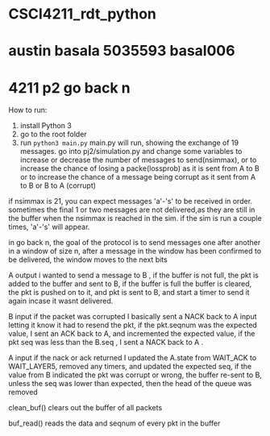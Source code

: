 # CSCI4211_rdt_python
# austin basala 5035593 basal006
# 4211 p2 go back n

How to run:
1. install Python 3
2. go to the root folder
3. run `python3 main.py`
main.py will run, showing the exchange of 19 messages. go into pj2/simulation.py and change some variables to increase or decrease the number of messages to send(nsimmax), or to increase the chance of losing a packe(lossprob) as it is sent from A to B or to increase the chance of a message being corrupt as it sent from A to B or B to A (corrupt)

if nsimmax is 21, you can expect messages 'a'-'s' to be received in order. sometimes the final 1 or two messages are not delivered,as they are still in the buffer when the nsimmax is reached in the sim. if the sim is run a couple times,  'a'-'s' will appear.

in go back n, the goal of the protocol is to send messages one after another in a window of size n, after a message in the window has been confirmed to be delivered, the window moves to the next bits

A output
  i wanted to send a  message to B , if the buffer is not full, the pkt is added to the buffer and sent to B, if the buffer is full the buffer is cleared, the pkt is pushed on to it, and pkt is sent to B, and start a timer to send it again incase it wasnt delivered.

B input
 if the packet was corrupted I basically sent a NACK back to A input letting it know it had to resend the pkt, if the pkt.seqnum was the expected value, I sent an ACK back to A, and incremented the expected value,  if the pkt seq was less than the B.seq , I sent a NACK back to A .

A input
 if the nack or ack returned I updated the A.state from WAIT_ACK to WAIT_LAYER5, removed any timers, and updated the expected seq, if the value from B indicated the pkt was corrupt or wrong, the buffer re-sent to B, unless the seq was lower than expected, then the head of the queue was removed

clean_buf()
clears out the buffer of all packets

buf_read()
reads the data and seqnum of every pkt in the buffer
